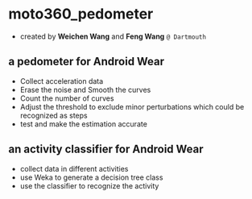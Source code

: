 # moto360_pedometer
- created by **Weichen Wang** and **Feng Wang** ``@ Dartmouth``

## a pedometer for Android Wear
- Collect acceleration data
- Erase the noise and Smooth the curves
- Count the number of curves
- Adjust the threshold to exclude minor perturbations which could be recognized as steps
- test and make the estimation accurate

## an activity classifier for Android Wear
- collect data in different activities
- use Weka to generate a decision tree class
- use the classifier to recognize the activity

